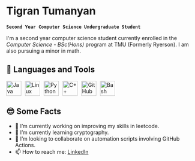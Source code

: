 # Tigran Tumanyan

**`Second Year Computer Science Undergraduate Student`** 

I'm a second year computer science student currently enrolled in the *Computer Science - BSc(Hons)* program at TMU (Formerly Ryerson). I am also pursuing a minor in math. 

## 🧰 Languages and Tools

<div style="display: flex; align-items: center; gap: 10px;">
  <img src="https://cdn.jsdelivr.net/gh/devicons/devicon/icons/java/java-original.svg" alt="Java" width="40" height="40"/>
  <img src="https://cdn.jsdelivr.net/gh/devicons/devicon/icons/linux/linux-original.svg" alt="Linux" width="40" height="40"/>
  <img src="https://cdn.jsdelivr.net/gh/devicons/devicon/icons/python/python-original.svg" alt="Python" width="40" height="40"/>
  <img src="https://cdn.jsdelivr.net/gh/devicons/devicon/icons/cplusplus/cplusplus-original.svg" alt="C++" width="40" height="40"/>
  <img src="https://cdn.jsdelivr.net/gh/devicons/devicon/icons/github/github-original.svg" alt="GitHub" width="40" height="40"/>
  <img src="https://cdn.jsdelivr.net/gh/devicons/devicon/icons/bash/bash-original.svg" alt="Bash" width="40" height="40"/>
</div>

## 😎 Some Facts

- 🔭 I’m currently working on improving my skills in leetcode. 
- 🌱 I’m currently learning cryptography. 
- 👯 I’m looking to collaborate on automation scripts involving GitHub Actions. 
- 📫 How to reach me: [LinkedIn](https://www.linkedin.com/in/tigran-tumanyan/)
